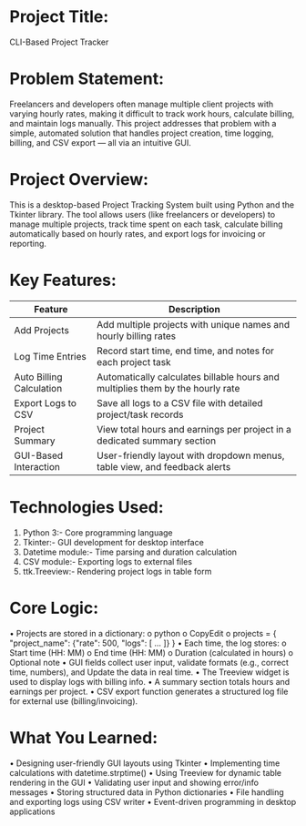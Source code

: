 

# Project Title:
 CLI-Based Project Tracker

# Problem Statement:
Freelancers and developers often manage multiple client projects with varying hourly rates,
making it difficult to track work hours, calculate billing, and maintain logs manually. This
project addresses that problem with a simple, automated solution that handles project
creation, time logging, billing, and CSV export — all via an intuitive GUI.

# Project Overview:
This is a desktop-based Project Tracking System built using Python and the Tkinter library.
The tool allows users (like freelancers or developers) to manage multiple projects, track time
spent on each task, calculate billing automatically based on hourly rates, and export logs for
invoicing or reporting.

# Key Features:
|Feature            |    Description      |
|--------------------------------------|-------------------------------------------|
| Add Projects  | Add multiple projects with unique names and hourly billing rates |
| Log Time Entries | Record start time, end time, and notes for each project task |
| Auto Billing Calculation | Automatically calculates billable hours and multiplies them by the hourly rate |
| Export Logs to CSV | Save all logs to a CSV file with detailed project/task records |
| Project Summary | View total hours and earnings per project in a dedicated summary section |
| GUI-Based Interaction | User-friendly layout with dropdown menus, table view, and feedback alerts |

# Technologies Used:

1. Python 3:- Core programming language
2. Tkinter:- GUI development for desktop interface
3. Datetime module:- Time parsing and duration calculation
4. CSV module:- Exporting logs to external files
5. ttk.Treeview:- Rendering project logs in table form

# Core Logic:

• Projects are stored in a dictionary:
   o python
   o CopyEdit
   o projects = { "project_name": {"rate": 500, "logs": [ ... ]} }
• Each time, the log stores:
  o Start time (HH: MM)
  o End time (HH: MM)
  o Duration (calculated in hours)
  o Optional note
• GUI fields collect user input, validate formats (e.g., correct time, numbers), and
  Update the data in real time.
• The Treeview widget is used to display logs with billing info.
• A summary section totals hours and earnings per project.
• CSV export function generates a structured log file for external use (billing/invoicing).

# What You Learned:
• Designing user-friendly GUI layouts using Tkinter
• Implementing time calculations with datetime.strptime()
• Using Treeview for dynamic table rendering in the GUI
• Validating user input and showing error/info messages
• Storing structured data in Python dictionaries
• File handling and exporting logs using CSV writer
• Event-driven programming in desktop applications
